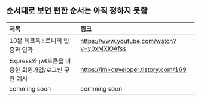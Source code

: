 ## 순서대로 보면 편한 순서는 아직 정하지 못함


|제목|링크|
|:---|:---|
|10분 테코톡 : 토니의 인증과 인가|https://www.youtube.com/watch?v=y0xMXlOAfss|
|Express와 jwt토큰을 이용한 회원가입/로그인 구현 예시|https://im-developer.tistory.com/169|
|comming soon |comming soon|
